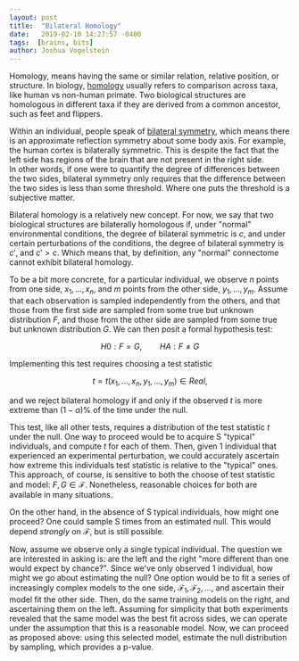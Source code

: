 ```yaml
---
layout: post
title:  "Bilateral Homology"
date:   2019-02-10 14:27:57 -0400
tags:  [brains, bits]
author: Joshua Vogelstein
---
```


Homology, means having the same or similar relation, relative position, or structure.
In biology, [homology](https://en.wikipedia.org/wiki/Homology_(biology)) usually refers to comparison across taxa, like human vs non-human primate. 
Two biological structures are homologous in different taxa if they are derived from a common ancestor, such as feet and flippers.

Within an individual, people speak of [bilateral symmetry](https://en.wikipedia.org/wiki/Symmetry_in_biology#Bilateral_symmetry), 
which means there is an approximate reflection symmetry about some body axis. 
For example, the human cortex is bilaterally symmetric. This is despite the fact that the left side has regions of the brain that are not present in the right side.  
In other words, if one were to quantify the degree of differences between the two sides, bilateral symmetry only requires that the difference between the two sides is less than some threshold.  Where one puts the threshold is a subjective matter.  

Bilateral homology is a relatively new concept.  For now, we say that two biological structures are bilaterally homologous if, under "normal" environmental conditions, the degree of bilateral symmetric is $c$, 
and under certain perturbations of the conditions, the degree of bilateral symmetry is $c'$, and $c' > c$. Which means that, by definition, any "normal" connectome cannot exhibit bilateral homology.

To be a bit more concrete, for a particular individual, we observe $n$ points from one side, $x_1,\ldots, x_n$, and $m$ points from the other side, $y_1,\ldots, y_m$. 
Assume that each observation is sampled independently from the others, and that those from the first side are sampled from some true but unknown distribution $F$, and those from the other side are sampled from some  true but unknown distribution $G$.  We can then posit a formal hypothesis test:

$$H0: F = G, \qquad  HA: F \neq G$$

Implementing this test requires choosing a test statistic 

$$t=t( x_1,...,x_n, y_1,..., y_m) \in Real,$$

and we reject bilateral homology if and only if the observed $t$ is more extreme than $(1 - \alpha)\%$ of the time under the null.

This test, like all other tests, requires a distribution of the test statistic $t$ under the null. One way to proceed would be to acquire S "typical" individuals, and compute $t$ for each of them. Then, given 1 individual that experienced an experimental perturbation, we could accurately ascertain how extreme this individuals test statistic is relative to the "typical" ones.  This approach, of course, is sensitive to both the choose of test statistic and model: $F, G \in \mathcal{F}$.  Nonetheless, reasonable choices for both are available in many situations.

On the other hand, in the absence of S typical individuals, how might one proceed?  One could sample S times from an estimated null.  This would depend *strongly* on $\mathcal{F}$, but is still possible.


Now, assume we observe only a single typical individual. The question we are interested in asking is: are the left and the right "more different than one would expect by chance?".  Since we've only observed 1 individual, how might we go about estimating the null? One option would be to fit a series of increasingly complex models to the one side, $\mathcal{F}_1, \mathcal{F}_2, \ldots$, and ascertain their model fit the other side. Then, do the same training models on the right, and ascertaining them on the left. Assuming for simplicity that both experiments revealed that the same model was the best fit across sides, we can operate under the assumption that this is a reasonable model.  Now, we can proceed as proposed above: using this selected model, estimate the null distribution by sampling, which provides a p-value.   